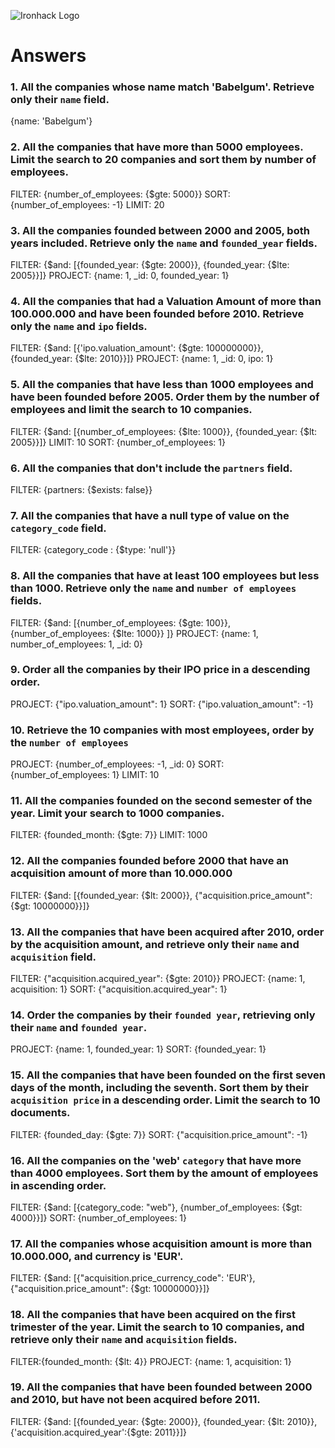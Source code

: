 ![Ironhack Logo](https://i.imgur.com/1QgrNNw.png)

# Answers

### 1. All the companies whose name match 'Babelgum'. Retrieve only their `name` field.

{name: 'Babelgum'}

### 2. All the companies that have more than 5000 employees. Limit the search to 20 companies and sort them by **number of employees**.

FILTER: {number_of_employees: {$gte: 5000}}
SORT: {number_of_employees: -1}
LIMIT: 20

### 3. All the companies founded between 2000 and 2005, both years included. Retrieve only the `name` and `founded_year` fields.

FILTER: {$and: [{founded_year: {$gte: 2000}}, {founded_year: {$lte: 2005}}]}
PROJECT: {name: 1, \_id: 0, founded_year: 1}

### 4. All the companies that had a Valuation Amount of more than 100.000.000 and have been founded before 2010. Retrieve only the `name` and `ipo` fields.

FILTER: {$and: [{'ipo.valuation_amount': {$gte: 100000000}}, {founded_year: {$lte: 2010}}]}
PROJECT: {name: 1, \_id: 0, ipo: 1}

### 5. All the companies that have less than 1000 employees and have been founded before 2005. Order them by the number of employees and limit the search to 10 companies.

FILTER: {$and: [{number_of_employees: {$lte: 1000}}, {founded_year: {$lt: 2005}}]}
LIMIT: 10
SORT: {number_of_employees: 1}

### 6. All the companies that don't include the `partners` field.

FILTER: {partners: {$exists: false}}

### 7. All the companies that have a null type of value on the `category_code` field.

FILTER: {category_code : {$type: 'null'}}

### 8. All the companies that have at least 100 employees but less than 1000. Retrieve only the `name` and `number of employees` fields.

FILTER: {$and: [{number_of_employees: {$gte: 100}},{number_of_employees: {$lte: 1000}} ]}
PROJECT: {name: 1, number_of_employees: 1, \_id: 0}

### 9. Order all the companies by their IPO price in a descending order.

PROJECT: {"ipo.valuation_amount": 1}
SORT: {"ipo.valuation_amount": -1}

### 10. Retrieve the 10 companies with most employees, order by the `number of employees`

PROJECT: {number_of_employees: -1, \_id: 0}
SORT: {number_of_employees: 1}
LIMIT: 10

### 11. All the companies founded on the second semester of the year. Limit your search to 1000 companies.

FILTER: {founded_month: {$gte: 7}}
LIMIT: 1000

### 12. All the companies founded before 2000 that have an acquisition amount of more than 10.000.000

FILTER: {$and: [{founded_year: {$lt: 2000}}, {"acquisition.price_amount": {$gt: 10000000}}]}

### 13. All the companies that have been acquired after 2010, order by the acquisition amount, and retrieve only their `name` and `acquisition` field.

FILTER: {"acquisition.acquired_year": {$gte: 2010}}
PROJECT: {name: 1, acquisition: 1}
SORT: {"acquisition.acquired_year": 1}

### 14. Order the companies by their `founded year`, retrieving only their `name` and `founded year`.

PROJECT: {name: 1, founded_year: 1}
SORT: {founded_year: 1}

### 15. All the companies that have been founded on the first seven days of the month, including the seventh. Sort them by their `acquisition price` in a descending order. Limit the search to 10 documents.

FILTER: {founded_day: {$gte: 7}}
SORT: {"acquisition.price_amount": -1}

### 16. All the companies on the 'web' `category` that have more than 4000 employees. Sort them by the amount of employees in ascending order.

FILTER: {$and: [{category_code: "web"}, {number_of_employees: {$gt: 4000}}]}
SORT: {number_of_employees: 1}

### 17. All the companies whose acquisition amount is more than 10.000.000, and currency is 'EUR'.

FILTER: {$and: [{"acquisition.price_currency_code": 'EUR'}, {"acquisition.price_amount": {$gt: 10000000}}]}

### 18. All the companies that have been acquired on the first trimester of the year. Limit the search to 10 companies, and retrieve only their `name` and `acquisition` fields.

FILTER:{founded_month: {$lt: 4}}
PROJECT: {name: 1, acquisition: 1}

### 19. All the companies that have been founded between 2000 and 2010, but have not been acquired before 2011.

FILTER: {$and: [{founded_year: {$gte: 2000}}, {founded_year: {$lt: 2010}}, {'acquisition.acquired_year':{$gte: 2011}}]}
